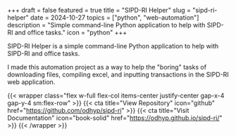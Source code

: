 +++
draft = false
featured = true
title = "SIPD-RI Helper"
slug = "sipd-ri-helper"
date = 2024-10-27
topics = ["python", "web-automation"]
description = "Simple command-line Python application to help with SIPD-RI and office tasks."
icon = "python"
+++

SIPD-RI Helper is a simple command-line Python application to help with SIPD-RI and office tasks.

<!--more-->

I made this automation project as a way to help the "boring" tasks of downloading files, compiling excel, and inputting transactions in the SIPD-RI web application.

{{< wrapper class="flex w-full flex-col items-center justify-center gap-x-4 gap-y-4 sm:flex-row" >}}
{{< cta title="View Repository" icon="github" href="https://github.com/odhyp/sipd-ri" >}}
{{< cta title="Visit Documentation" icon="book-solid" href="https://odhyp.github.io/sipd-ri/" >}}
{{< /wrapper >}}

